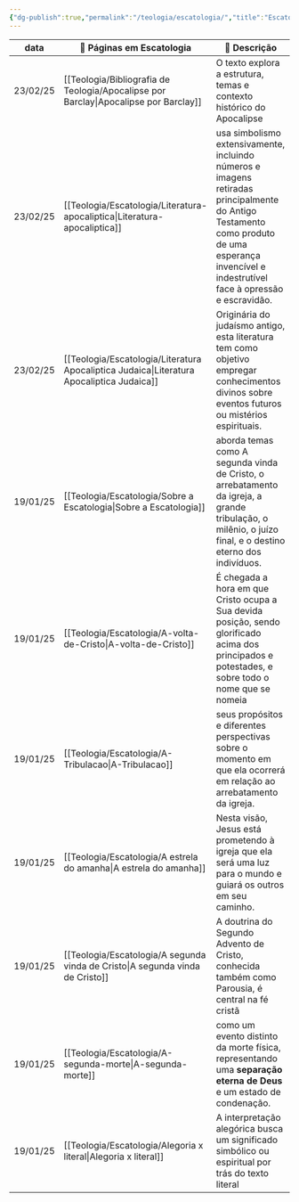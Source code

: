 ```yaml
---
{"dg-publish":true,"permalink":"/teologia/escatologia/","title":"Escatologia","metatags":{"description":"Aborda temas como A segunda vinda de Cristo, o arrebatamento da igreja, a grande tribulação, o milênio, o juízo final, e o destino eterno dos indivíduos."},"contentClasses":"row-alt row-hover","updated":"2025-03-04T21:22:48.154-03:00"}
---
```



| data     | 📖 Páginas em Escatologia                                                                    | 📄 Descrição                                                                                                                                                                                    |
| -------- | -------------------------------------------------------------------------------------------- | ----------------------------------------------------------------------------------------------------------------------------------------------------------------------------------------------- |
| 23/02/25 | [[Teologia/Bibliografia de Teologia/Apocalipse por Barclay\|Apocalipse por Barclay]]      | O texto explora a estrutura, temas e contexto histórico do Apocalipse                                                                                                                           |
| 23/02/25 | [[Teologia/Escatologia/Literatura-apocaliptica\|Literatura-apocaliptica]]                 | usa simbolismo extensivamente, incluindo números e imagens retiradas principalmente do Antigo Testamento como produto de uma esperança invencível e indestrutível face à opressão e escravidão. |
| 23/02/25 | [[Teologia/Escatologia/Literatura Apocaliptica Judaica\|Literatura Apocaliptica Judaica]] | Originária do judaísmo antigo, esta literatura tem como objetivo empregar conhecimentos divinos sobre eventos futuros ou mistérios espirituais.                                                 |
| 19/01/25 | [[Teologia/Escatologia/Sobre a Escatologia\|Sobre a Escatologia]]                         | aborda temas como A segunda vinda de Cristo, o arrebatamento da igreja, a grande tribulação, o milênio, o juízo final, e o destino eterno dos indivíduos.                                       |
| 19/01/25 | [[Teologia/Escatologia/A-volta-de-Cristo\|A-volta-de-Cristo]]                             | É chegada a hora em que Cristo ocupa a Sua devida posição, sendo glorificado acima dos principados e potestades, e sobre todo o nome que se nomeia                                              |
| 19/01/25 | [[Teologia/Escatologia/A-Tribulacao\|A-Tribulacao]]                                       | seus propósitos e diferentes perspectivas sobre o momento em que ela ocorrerá em relação ao arrebatamento da igreja.                                                                            |
| 19/01/25 | [[Teologia/Escatologia/A estrela do amanha\|A estrela do amanha]]                         | Nesta visão, Jesus está prometendo à igreja que ela será uma luz para o mundo e guiará os outros em seu caminho.                                                                                |
| 19/01/25 | [[Teologia/Escatologia/A segunda vinda de Cristo\|A segunda vinda de Cristo]]             | A doutrina do Segundo Advento de Cristo, conhecida também como Parousia, é central na fé cristã                                                                                                 |
| 19/01/25 | [[Teologia/Escatologia/A-segunda-morte\|A-segunda-morte]]                                 | como um evento distinto da morte física, representando uma **separação eterna de Deus** e um estado de condenação.                                                                              |
| 19/01/25 | [[Teologia/Escatologia/Alegoria x literal\|Alegoria x literal]]                           | A interpretação alegórica busca um significado simbólico ou espiritual por trás do texto literal                                                                                                |
